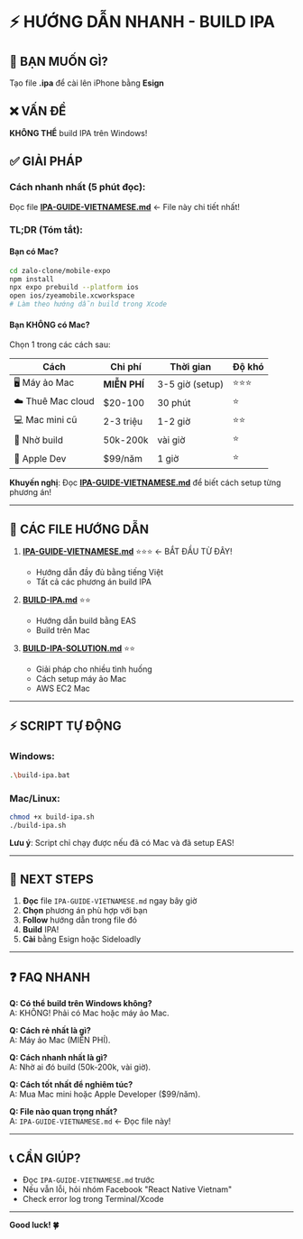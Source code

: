 # ⚡ HƯỚNG DẪN NHANH - BUILD IPA

## 🎯 BẠN MUỐN GÌ?

Tạo file **.ipa** để cài lên iPhone bằng **Esign**

## ❌ VẤN ĐỀ

**KHÔNG THỂ** build IPA trên Windows!

## ✅ GIẢI PHÁP

### Cách nhanh nhất (5 phút đọc):

Đọc file **[IPA-GUIDE-VIETNAMESE.md](./IPA-GUIDE-VIETNAMESE.md)** ← File này chi tiết nhất!

### TL;DR (Tóm tắt):

#### Bạn có Mac?
```bash
cd zalo-clone/mobile-expo
npm install
npx expo prebuild --platform ios
open ios/zyeamobile.xcworkspace
# Làm theo hướng dẫn build trong Xcode
```

#### Bạn KHÔNG có Mac?

Chọn 1 trong các cách sau:

| Cách | Chi phí | Thời gian | Độ khó |
|------|---------|-----------|--------|
| 🖥️ Máy ảo Mac | **MIỄN PHÍ** | 3-5 giờ (setup) | ⭐⭐⭐ |
| ☁️ Thuê Mac cloud | $20-100 | 30 phút | ⭐ |
| 💻 Mac mini cũ | 2-3 triệu | 1-2 giờ | ⭐⭐ |
| 🤝 Nhờ build | 50k-200k | vài giờ | ⭐ |
| 🍎 Apple Dev | $99/năm | 1 giờ | ⭐ |

**Khuyến nghị**: Đọc **[IPA-GUIDE-VIETNAMESE.md](./IPA-GUIDE-VIETNAMESE.md)** để biết cách setup từng phương án!

---

## 📖 CÁC FILE HƯỚNG DẪN

1. **[IPA-GUIDE-VIETNAMESE.md](./IPA-GUIDE-VIETNAMESE.md)** ⭐⭐⭐ ← BẮT ĐẦU TỪ ĐÂY!
   - Hướng dẫn đầy đủ bằng tiếng Việt
   - Tất cả các phương án build IPA

2. **[BUILD-IPA.md](./BUILD-IPA.md)** ⭐⭐
   - Hướng dẫn build bằng EAS
   - Build trên Mac

3. **[BUILD-IPA-SOLUTION.md](./BUILD-IPA-SOLUTION.md)** ⭐⭐
   - Giải pháp cho nhiều tình huống
   - Cách setup máy ảo Mac
   - AWS EC2 Mac

---

## ⚡ SCRIPT TỰ ĐỘNG

### Windows:
```bash
.\build-ipa.bat
```

### Mac/Linux:
```bash
chmod +x build-ipa.sh
./build-ipa.sh
```

**Lưu ý**: Script chỉ chạy được nếu đã có Mac và đã setup EAS!

---

## 🎯 NEXT STEPS

1. **Đọc** file `IPA-GUIDE-VIETNAMESE.md` ngay bây giờ
2. **Chọn** phương án phù hợp với bạn
3. **Follow** hướng dẫn trong file đó
4. **Build** IPA!
5. **Cài** bằng Esign hoặc Sideloadly

---

## ❓ FAQ NHANH

**Q: Có thể build trên Windows không?**  
A: KHÔNG! Phải có Mac hoặc máy ảo Mac.

**Q: Cách rẻ nhất là gì?**  
A: Máy ảo Mac (MIỄN PHÍ).

**Q: Cách nhanh nhất là gì?**  
A: Nhờ ai đó build (50k-200k, vài giờ).

**Q: Cách tốt nhất để nghiêm túc?**  
A: Mua Mac mini hoặc Apple Developer ($99/năm).

**Q: File nào quan trọng nhất?**  
A: `IPA-GUIDE-VIETNAMESE.md` ← Đọc file này!

---

## 📞 CẦN GIÚP?

- Đọc `IPA-GUIDE-VIETNAMESE.md` trước
- Nếu vẫn lỗi, hỏi nhóm Facebook "React Native Vietnam"
- Check error log trong Terminal/Xcode

---

**Good luck! 🍀**

